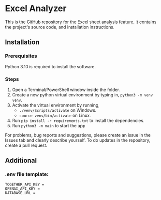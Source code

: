 # Excel Analyzer
This is the GitHub repository for the Excel sheet analysis feature. It contains the project's source code, and installation instructions.

## Installation
### Prerequisites
Python 3.10 is required to install the software.

### Steps
1. Open a Terminal/PowerShell window inside the folder.
3. Create a new python virtual environment by typing in, `python3 -m venv venv`.
4. Activate the virtual environment by running,
    - `./venv/Scripts/activate` on Windows.
    - `source venv/bin/activate` on Linux.
5. Run `pip install -r requirements.txt` to install the dependencies.
6. Run `python3 -m main` to start the app

For problems, bug reports and suggestions, please create an issue in the Issues tab and clearly describe yourself. To do updates in the repository, create a pull request.

## Additional
### .env file template:
```env
TOGETHER_API_KEY =
OPENAI_API_KEY = 
DATABASE_URL = 
```
